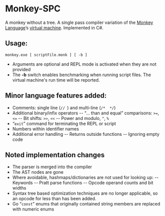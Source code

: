 # Monkey-SPC
A monkey without a tree. A single pass compiler variation of the [Monkey Language](https://monkeylang.org/)’s [virtual machine](https://compilerbook.com/). Implemented in C#.

## Usage:
`monkey.exe [ scriptFile.monk ] [ -b ]`
- Arguments are optional and REPL mode is activated when they are not provided
- The __-b__ switch enables benchmarking when running script files. The virtual machine's run time will be reported.

## Minor language features added:
- Comments: single line (`// `) and multi-line (`/*  */`)
- Additional binary/infix operators
-- “... than and equal” comparisons: `>=`, `<=`
-- Bit shifts: `>>`, `<<`
-- Power and modulo, `^`, `%` 
- “`exit`” command for terminating the REPL or script
- Numbers within identifier names
- Additional error handling 
-- Returns outside functions
-- Ignoring empty code

## Noted implementation changes
- The parser is merged into the compiler
- The AST nodes are gone
- Where avoidable, hashmaps/dictionaries are not used for looking up:
-- Keywords
-- Pratt parse functions
-- Opcode operand counts and bit widths
- Syntax tree based optimization techniques are no longer applicable, so an opcode for less than has been added.
- Go “`const`” enums that originally contained string members are replaced with numeric enums
